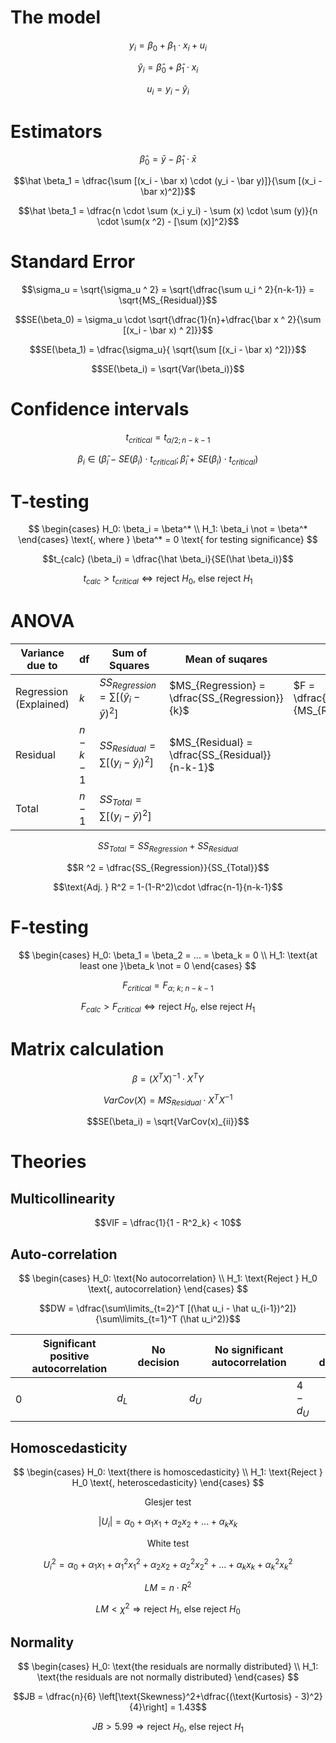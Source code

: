 # The model

$$y_i = \beta_0 + \beta_1 \cdot x_i + u_i$$

$$\hat y_i =\hat \beta_0 + \hat \beta_1 \cdot x_i$$

$$u_i = y_i - \hat y_i$$

# Estimators

$$\hat \beta_0 = \bar y - \hat \beta_1 \cdot \bar x$$

$$\hat \beta_1 = \dfrac{\sum [(x_i - \bar x) \cdot (y_i - \bar y)]}{\sum [(x_i - \bar x)^2]}$$

$$\hat \beta_1 = \dfrac{n \cdot \sum (x_i y_i) - \sum (x) \cdot \sum (y)}{n \cdot \sum(x ^2) - [\sum (x)]^2}$$

# Standard Error

$$\sigma_u = \sqrt{\sigma_u ^ 2} = \sqrt{\dfrac{\sum u_i ^ 2}{n-k-1}} = \sqrt{MS_{Residual}}$$

$$SE(\beta_0) = \sigma_u \cdot \sqrt{\dfrac{1}{n}+\dfrac{\bar x ^ 2}{\sum [(x_i - \bar x) ^ 2]}}$$

$$SE(\beta_1) = \dfrac{\sigma_u}{ \sqrt{\sum [(x_i - \bar x) ^2]}}$$

$$SE(\beta_i) = \sqrt{Var(\beta_i)}$$

# Confidence intervals

$$t_{critical} = t_{\alpha / 2;n-k-1}$$

$$\beta_i \in (\hat \beta_i - SE(\beta_i) \cdot t_{critical}; \hat \beta_i + SE(\beta_i) \cdot t_{critical})$$

# T-testing

$$
\begin{cases}
    H_0: \beta_i = \beta^* \\
    H_1: \beta_i \not = \beta^*
\end{cases} \text{, where } \beta^* = 0 \text{ for testing significance}
$$

$$t_{calc} (\beta_i) = \dfrac{\hat \beta_i}{SE(\hat \beta_i)}$$

$$t_{calc} > t_{critical} \Leftrightarrow \text{reject } H_0 \text{, else reject } H_1$$

# ANOVA

| Variance due to        | df        | Sum of Squares                                   | Mean of suqares                                | F                                            |
| ---------------------- | --------- | ------------------------------------------------ | ---------------------------------------------- | -------------------------------------------- |
| Regression (Explained) | $k$       | $SS_{Regression} = \sum [(\hat y_i - \bar y)^2]$ | $MS_{Regression} = \dfrac{SS_{Regression}}{k}$ | $F = \dfrac{MS_{Regression}}{MS_{Residual}}$ |
| Residual               | $n-k - 1$ | $SS_{Residual} = \sum [(y_i - \hat y_i)^2]$      | $MS_{Residual} = \dfrac{SS_{Residual}}{n-k-1}$ |                                              |
| Total                  | $n-1$     | $SS_{Total} = \sum [(y_i - \bar y) ^2]$          |                                                |                                              |

$$SS_{Total} = SS_{Regression} + SS_{Residual}$$

$$R ^2 = \dfrac{SS_{Regression}}{SS_{Total}}$$

$$\text{Adj. } R^2 = 1-(1-R^2)\cdot \dfrac{n-1}{n-k-1}$$

# F-testing

$$
\begin{cases}
    H_0: \beta_1 = \beta_2 = ... = \beta_k = 0 \\
    H_1: \text{at least one }\beta_k \not = 0
\end{cases}
$$

$$F_{critical} = F_{\alpha;\ k;\ n-k-1}$$

$$F_{calc} > F_{critical} \Leftrightarrow \text{reject } H_0 \text{, else reject } H_1$$

# Matrix calculation

$$\beta = (X ^ T X) ^ {-1} \cdot X ^ T Y$$

$$VarCov(X) = MS_{Residual} \cdot X^TX^{-1}$$

$$SE(\beta_i) = \sqrt{VarCov(x)_{ii}}$$

# Theories

## Multicollinearity

$$VIF = \dfrac{1}{1 - R^2_k} < 10$$

## Auto-correlation

$$
\begin{cases}
    H_0: \text{No autocorrelation} \\
    H_1: \text{Reject } H_0 \text{, autocorrelation}
\end{cases}
$$

$$DW = \dfrac{\sum\limits_{t=2}^T [(\hat u_i - \hat u_{i-1})^2]}{\sum\limits_{t=1}^T (\hat u_i^2)}$$

|     | Significant positive autocorrelation |       | No decision |       | No significant autocorrelation |         | No decision |         | Significant negative autocorrelation |     |
| --- | ------------------------------------ | ----- | ----------- | ----- | ------------------------------ | ------- | ----------- | ------- | ------------------------------------ | --- |
| 0   |                                      | $d_L$ |             | $d_U$ |                                | $4-d_U$ |             | $4-d_L$ |                                      | 4   |

## Homoscedasticity

$$
\begin{cases}
    H_0: \text{there is homoscedasticity} \\
    H_1: \text{Reject } H_0 \text{, heteroscedasticity}
\end{cases}
$$

$$\text{Glesjer test}$$

$$|U_i| = \alpha_0 + \alpha_1 x_1 + \alpha_2 x_2 + ... + \alpha_k x_k$$

$$\text{White test}$$

$$U_i^2 = \alpha_0 + \alpha_1 x_1 + \alpha_1^2 x_1^2 + \alpha_2 x_2 + \alpha_2^2 x_2^2 + ... + \alpha_k x_k + \alpha_k^2 x_k^2$$

$$LM = n \cdot R^2$$

$$LM < \chi^2 \Rightarrow \text{reject } H_1\text{, else reject } H_0$$

## Normality

$$
\begin{cases}
    H_0: \text{the residuals are normally distributed} \\
    H_1: \text{the residuals are not normally distributed}
\end{cases}
$$

$$JB = \dfrac{n}{6} \left[\text{Skewness}^2+\dfrac{(\text{Kurtosis} - 3)^2}{4}\right] = 1.43$$

$$JB > 5.99 \Rightarrow \text{reject } H_0\text{, else reject } H_1$$
